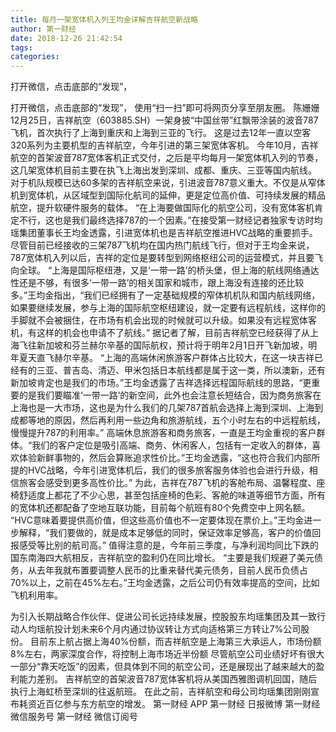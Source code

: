 ```yaml
---
title: 每月一架宽体机入列王均金详解吉祥航空新战略
author: 第一财经
date: 2018-12-26 21:42:54
tags: 
categories: 
---
```

打开微信，点击底部的“发现”，
<!-- more -->
打开微信，点击底部的“发现”，
使用“扫一扫”即可将网页分享至朋友圈。
陈姗姗
12月25日，吉祥航空（603885.SH）一架身披“中国丝带”红飘带涂装的波音787飞机，首次执行了上海到重庆和上海到三亚的飞行。
这是过去12年一直以空客320系列为主要机型的吉祥航空，今年引进的第三架宽体客机。
今年10月，吉祥航空的首架波音787宽体客机正式交付，之后是平均每月一架宽体机入列的节奏，这几架宽体机目前主要在执飞上海出发到深圳、成都、重庆、三亚等国内航线。
对于机队规模已达60多架的吉祥航空来说，引进波音787意义重大。不仅是从窄体机到宽体机，从区域型到国际化航司的延伸，更是定位高价值、可持续发展的精品航空，提升软硬件服务的载体。
“在上海要做国际化的航空公司，没有宽体客机肯定不行，这也是我们最终选择787的一个因素。”在接受第一财经记者独家专访时均瑶集团董事长王均金透露，引进宽体机也是吉祥航空推进HVC战略的重要抓手。
尽管目前已经接收的三架787飞机均在国内热门航线飞行，但对于王均金来说，787宽体机入列以后，吉祥的定位是要转型到网络枢纽公司的运营模式，并且要飞向全球。
“上海是国际枢纽港，又是‘一带一路’的桥头堡，但上海的航线网络通达性还是不够，有很多‘一带一路’的相关国家和城市，跟上海没有连接的还比较多。”王均金指出，“我们已经拥有了一定基础规模的窄体机机队和国内航线网络，如果要继续发展，参与上海的国际航空枢纽建设，就一定要有远程航线，这样你的手脚就不会被捆住，在市场有机会出现的时候就可以升级。如果没有远程宽体客机，有这样的机会也申请不了航线。”
据记者了解，目前吉祥航空已经获得了从上海飞往新加坡和芬兰赫尔辛基的国际航权，预计将于明年2月1日开飞新加坡，明年夏天直飞赫尔辛基。
“上海的高端休闲旅游客户群体占比较大，在这一块吉祥已经有的三亚、普吉岛、清迈、甲米包括日本航线都是属于这一类，所以澳新，还有新加坡肯定也是我们的市场。”王均金透露了吉祥选择远程国际航线的思路，“更重要的是我们要瞄准‘一带一路’的新空间，此外也会注意长短结合，因为商务旅客在上海也是一大市场，这也是为什么我们的几架787首航会选择上海到深圳、上海到成都等地的原因，然后再利用一些边角和旅游航线，五个小时左右的中远程航线，慢慢提升787的利用率。”
高端休息旅游客和商务旅客，一直是王均金重视的客户群体。“我们的客户定位是吸引高端、商务、休闲客人，包括有一定收入的群体，喜欢体验新鲜事物的，然后会算账追求性价比。”王均金透露，“这也符合我们内部所提的HVC战略，今年引进宽体机后，我们的很多旅客服务体验也会进行升级，相信旅客会感受到更多高性价比。”
为此，吉祥在787飞机的客舱布局、温馨程度、座椅舒适度上都花了不少心思，甚至包括座椅的色彩、客舱的味道等细节方面，所有的宽体机还都配备了空地互联功能，目前每个航班有80个免费空中上网名额。
“HVC意味着要提供高价值，但这些高价值也不一定要体现在票价上。”王均金进一步解释，“我们要做的，就是成本足够低的同时，保证效率足够高，客户的价值回报感受等比别的航司高。”
值得注意的是，今年前三季度，与净利润均同比下跌的国东南海四大航相反，吉祥航空的盈利仍在同比增长。
“主要是我们规避了美元债务，从去年我就布置要调整人民币的比重来替代美元债务，目前人民币负债占70%以上，之前在45%左右。”王均金透露，之后公司仍有效率提高的空间，比如飞机利用率。
 
 
为引入长期战略合作伙伴、促进公司长远持续发展，控股股东均瑶集团及其一致行动人均瑶航投计划未来6个月内通过协议转让方式向适格第三方转让7%公司股份。
目前东上航占据上海40%份额，而吉祥航空是上海第三大承运人，市场份额8%左右，两家深度合作，将控制上海市场近半份额
尽管航空公司业绩好坏有很大一部分“靠天吃饭”的因素，但具体到不同的航空公司，还是展现出了越来越大的盈利能力差别。
吉祥航空的首架波音787宽体客机将从美国西雅图调机回国，随后执行上海虹桥至深圳的往返航班。
在此之前，吉祥航空和母公司均瑶集团刚刚宣布耗资近百亿参与东方航空的增发。
第一财经
APP
第一财经
日报微博
第一财经
微信服务号
第一财经
微信订阅号
